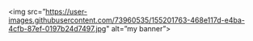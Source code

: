 
<img src=”https://user-images.githubusercontent.com/73960535/155201763-468e117d-e4ba-4cfb-87ef-0197b24d7497.jpg" alt=”my banner”>

